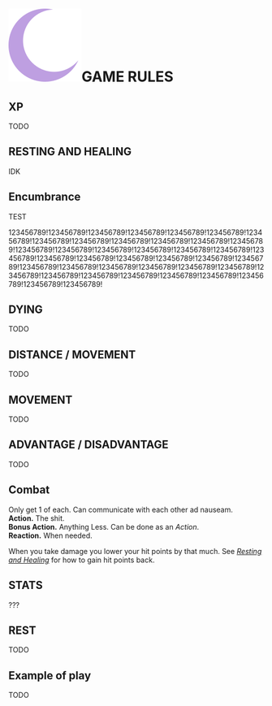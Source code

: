 # ![Moon Logo](img/Moon.svg)GAME RULES

## XP

TODO

## RESTING AND HEALING

IDK

## Encumbrance

TEST

123456789!123456789!123456789!123456789!123456789!123456789!123456789!123456789!123456789!123456789!123456789!123456789!123456789!123456789!123456789!123456789!123456789!123456789!123456789!123456789!123456789!123456789!123456789!123456789!123456789!123456789!123456789!123456789!123456789!123456789!123456789!123456789!123456789!123456789!123456789!123456789!123456789!123456789!123456789!123456789!123456789!

## DYING

TODO

## DISTANCE / MOVEMENT

TODO

## MOVEMENT

TODO

## ADVANTAGE / DISADVANTAGE

TODO

## Combat

Only get 1 of each. Can communicate with each other ad nauseam.<br>**Action.** The shit.<br>**Bonus Action.** Anything Less. Can be done as an *Action*.<br>**Reaction.** When needed.<br>

When you take damage you lower your hit points by that much. See *[Resting and Healing](#resting-and-healing)* for how to gain hit points back.

## STATS

???

## REST

TODO

## Example of play

TODO
